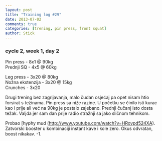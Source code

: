 ```yaml
---
layout: post
title: "Training log #29"
date: 2013-07-02
comments: true
categories: [trening, pin press, front squat]
author: Stick
---
```


### cycle 2, week 1, day 2

Pin press - 8x1 @ 90kg  
Prednji SQ - 4x5 @ 60kg  

Leg press - 3x20 @ 80kg  
Nožna ekstenzija - 3x20 @ 15kg  
Crunches - 3x20  


Drugi trening bez zagrijavanja, malo čudan osjećaj pa opet nisam htio forsirat s težinama. Pin press sa niže razine. U početku se činilo isti kurac kao i prije ali već na 90kg je postalo zajebano. Prednji čučanj isto dosta težak. Valjda jer sam dan prije radio stražnji sa jako sličnom tehnikom.

Probao [hyphy mud (http://www.youtube.com/watch?v=HRovpd524XA). Zatvorski booster u kombinaciji instant kave i kole zero. Okus odvratan, boost nikakav. -1.